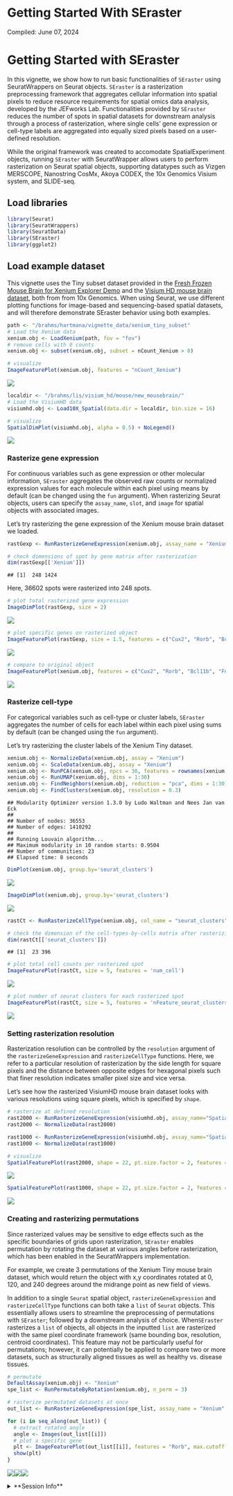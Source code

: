 Getting Started With SEraster
================
Compiled: June 07, 2024

# Getting Started with SEraster

In this vignette, we show how to run basic functionalities of `SEraster`
using SeuratWrappers on Seurat objects. `SEraster` is a rasterization
preprocessing framework that aggregates cellular information into
spatial pixels to reduce resource requirements for spatial omics data
analysis, developed by the JEFworks Lab. Functionalities provided by
`SEraster` reduces the number of spots in spatial datasets for
downstream analysis through a process of rasterization, where single
cells’ gene expression or cell-type labels are aggregated into equally
sized pixels based on a user-defined resolution.

While the original framework was created to accomodate SpatialExperiment
objects, running `SEraster` with SeuratWrapper allows users to perform
rasterization on Seurat spatial objects, supporting datatypes such as
Vizgen MERSCOPE, Nanostring CosMx, Akoya CODEX, the 10x Genomics Visium
system, and SLIDE-seq.

## Load libraries

``` r
library(Seurat)
library(SeuratWrappers)
library(SeuratData)
library(SEraster)
library(ggplot2)
```

## Load example dataset

This vignette uses the Tiny subset dataset provided in the [Fresh Frozen
Mouse Brain for Xenium Explorer
Demo](https://www.10xgenomics.com/resources/datasets/fresh-frozen-mouse-brain-for-xenium-explorer-demo-1-standard)
and the [Visium HD mouse brain
dataset](https://support.10xgenomics.com/spatial-gene-expression/datasets),
both from from 10x Genomics. When using Seurat, we use different
plotting functions for image-based and sequencing-based spatial
datasets, and will therefore demonstrate SEraster behavior using both
examples.

``` r
path <- "/brahms/hartmana/vignette_data/xenium_tiny_subset"
# Load the Xenium data
xenium.obj <- LoadXenium(path, fov = "fov")
# remove cells with 0 counts
xenium.obj <- subset(xenium.obj, subset = nCount_Xenium > 0)
```

``` r
# visualize
ImageFeaturePlot(xenium.obj, features = "nCount_Xenium")
```

![](SEraster_files/figure-gfm/unnamed-chunk-4-1.png)<!-- -->

``` r
localdir <- "/brahms/lis/visium_hd/mouse/new_mousebrain/"
# Load the VisiumHD data
visiumhd.obj <- Load10X_Spatial(data.dir = localdir, bin.size = 16)
```

``` r
# visualize
SpatialDimPlot(visiumhd.obj, alpha = 0.5) + NoLegend()
```

![](SEraster_files/figure-gfm/unnamed-chunk-6-1.png)<!-- -->

### Rasterize gene expression

For continuous variables such as gene expression or other molecular
information, `SEraster` aggregates the observed raw counts or normalized
expression values for each molecule within each pixel using means by
default (can be changed using the `fun` argument). When rasterizing
Seurat objects, users can specify the `assay_name`, `slot`, and `image`
for spatial objects with associated images.

Let’s try rasterizing the gene expression of the Xenium mouse brain
dataset we loaded.

``` r
rastGexp <- RunRasterizeGeneExpression(xenium.obj, assay_name = "Xenium", resolution = 100)

# check dimensions of spot by gene matrix after rasterization
dim(rastGexp[['Xenium']])
```

    ## [1]  248 1424

Here, 36602 spots were rasterized into 248 spots.

``` r
# plot total rasterized gene expression
ImageDimPlot(rastGexp, size = 2)
```

![](SEraster_files/figure-gfm/unnamed-chunk-8-1.png)<!-- -->

``` r
# plot specific genes on rasterized object
ImageFeaturePlot(rastGexp, size = 1.5, features = c("Cux2", "Rorb", "Bcl11b", "Foxp2"), max.cutoff = c(25, 35, 12, 10), cols = c("white", "red"))
```

![](SEraster_files/figure-gfm/unnamed-chunk-9-1.png)<!-- -->

``` r
# compare to original object
ImageFeaturePlot(xenium.obj, features = c("Cux2", "Rorb", "Bcl11b", "Foxp2"), max.cutoff = c(25, 35, 12, 10), size = 0.75, cols = c("white", "red"))
```

![](SEraster_files/figure-gfm/unnamed-chunk-9-2.png)<!-- -->

### Rasterize cell-type

For categorical variables such as cell-type or cluster labels,
`SEraster` aggregates the number of cells for each label within each
pixel using sums by default (can be changed using the `fun` argument).

Let’s try rasterizing the cluster labels of the Xenium Tiny dataset.

``` r
xenium.obj <- NormalizeData(xenium.obj, assay = "Xenium")
xenium.obj <- ScaleData(xenium.obj, assay = "Xenium")
xenium.obj <- RunPCA(xenium.obj, npcs = 30, features = rownames(xenium.obj))
xenium.obj <- RunUMAP(xenium.obj, dims = 1:30)
xenium.obj <- FindNeighbors(xenium.obj, reduction = "pca", dims = 1:30)
xenium.obj <- FindClusters(xenium.obj, resolution = 0.3)
```

    ## Modularity Optimizer version 1.3.0 by Ludo Waltman and Nees Jan van Eck
    ## 
    ## Number of nodes: 36553
    ## Number of edges: 1410292
    ## 
    ## Running Louvain algorithm...
    ## Maximum modularity in 10 random starts: 0.9504
    ## Number of communities: 23
    ## Elapsed time: 8 seconds

``` r
DimPlot(xenium.obj, group.by='seurat_clusters')
```

![](SEraster_files/figure-gfm/unnamed-chunk-11-1.png)<!-- -->

``` r
ImageDimPlot(xenium.obj, group.by='seurat_clusters')
```

![](SEraster_files/figure-gfm/unnamed-chunk-11-2.png)<!-- -->

``` r
rastCt <- RunRasterizeCellType(xenium.obj, col_name = "seurat_clusters", resolution = 200)

# check the dimension of the cell-types-by-cells matrix after rasterizing cell-type labels
dim(rastCt[['seurat_clusters']])
```

    ## [1]  23 396

``` r
# plot total cell counts per rasterized spot
ImageFeaturePlot(rastCt, size = 5, features = 'num_cell')
```

![](SEraster_files/figure-gfm/unnamed-chunk-13-1.png)<!-- -->

``` r
# plot number of seurat clusters for each rasterized spot
ImageFeaturePlot(rastCt, size = 5, features = 'nFeature_seurat_clusters')
```

![](SEraster_files/figure-gfm/unnamed-chunk-13-2.png)<!-- -->

### Setting rasterization resolution

Rasterization resolution can be controlled by the `resolution` argument
of the `rasterizeGeneExpression` and `rasterizeCellType` functions.
Here, we refer to a particular resolution of rasterization by the side
length for square pixels and the distance between opposite edges for
hexagonal pixels such that finer resolution indicates smaller pixel size
and vice versa.

Let’s see how the rasterized VisiumHD mouse brain dataset looks with
various resolutions using square pixels, which is specified by `shape`.

``` r
# rasterize at defined resolution
rast2000 <- RunRasterizeGeneExpression(visiumhd.obj, assay_name="Spatial.016um", resolution = 2000)
rast2000 <- NormalizeData(rast2000)

rast1000 <- RunRasterizeGeneExpression(visiumhd.obj, assay_name="Spatial.016um", resolution = 1000)
rast1000 <- NormalizeData(rast1000)

# visualize
SpatialFeaturePlot(rast2000, shape = 22, pt.size.factor = 2, features = "Hpca") + ggtitle("Hpca expression (res = 2000)")
```

![](SEraster_files/figure-gfm/unnamed-chunk-14-1.png)<!-- -->

``` r
SpatialFeaturePlot(rast1000, shape = 22, pt.size.factor = 2, features = "Hpca") + ggtitle("Hpca expression (res = 1000)")
```

![](SEraster_files/figure-gfm/unnamed-chunk-14-2.png)<!-- -->

### Creating and rasterizing permutations

Since rasterized values may be sensitive to edge effects such as the
specific boundaries of grids upon rasterization, `SEraster` enables
permutation by rotating the dataset at various angles before
rasterization, which has been enabled in the SeuratWrappers
implementation.

For example, we create 3 permutations of the Xenium Tiny mouse brain
dataset, which would return the object with x,y coordinates rotated at
0, 120, and 240 degrees around the midrange point as new field of views.

In addition to a single `Seurat` spatial object,
`rasterizeGeneExpression` and `rasterizeCellType` functions can both
take a `list` of `Seurat` objects. This essentially allows users to
streamline the preprocessing of permutations with `SEraster`; followed
by a downstream analysis of choice. When`SEraster` rasterizes a `list`
of objects, all objects in the inputted `list` are rasterized with the
same pixel coordinate framework (same bounding box, resolution, centroid
coordinates). This feature may not be particularly useful for
permutations; however, it can potentially be applied to compare two or
more datasets, such as structurally aligned tissues as well as healthy
vs. disease tissues.

``` r
# permutate
DefaultAssay(xenium.obj) <- "Xenium"
spe_list <- RunPermutateByRotation(xenium.obj, n_perm = 3)

# rasterize permutated datasets at once
out_list <- RunRasterizeGeneExpression(spe_list, assay_name = "Xenium", resolution = 200)

for (i in seq_along(out_list)) {
  # extract rotated angle
  angle <- Images(out_list[[i]])
  # plot a specific gene
  plt <- ImageFeaturePlot(out_list[[i]], features = "Rorb", max.cutoff = 35, size = 5, cols = c("white", "red")) + ggtitle(angle)
  show(plt)
}
```

![](SEraster_files/figure-gfm/unnamed-chunk-15-1.png)<!-- -->![](SEraster_files/figure-gfm/unnamed-chunk-15-2.png)<!-- -->![](SEraster_files/figure-gfm/unnamed-chunk-15-3.png)<!-- -->

<details>

<summary>**Session Info**</summary>

``` r
sessionInfo()
```

    ## R version 4.2.2 Patched (2022-11-10 r83330)
    ## Platform: x86_64-pc-linux-gnu (64-bit)
    ## Running under: Ubuntu 20.04.6 LTS
    ## 
    ## Matrix products: default
    ## BLAS:   /usr/lib/x86_64-linux-gnu/blas/libblas.so.3.9.0
    ## LAPACK: /usr/lib/x86_64-linux-gnu/lapack/liblapack.so.3.9.0
    ## 
    ## locale:
    ##  [1] LC_CTYPE=en_US.UTF-8       LC_NUMERIC=C              
    ##  [3] LC_TIME=en_US.UTF-8        LC_COLLATE=en_US.UTF-8    
    ##  [5] LC_MONETARY=en_US.UTF-8    LC_MESSAGES=en_US.UTF-8   
    ##  [7] LC_PAPER=en_US.UTF-8       LC_NAME=C                 
    ##  [9] LC_ADDRESS=C               LC_TELEPHONE=C            
    ## [11] LC_MEASUREMENT=en_US.UTF-8 LC_IDENTIFICATION=C       
    ## 
    ## attached base packages:
    ## [1] stats     graphics  grDevices utils     datasets  methods   base     
    ## 
    ## other attached packages:
    ##  [1] ggplot2_3.5.1                   SEraster_0.99.0                
    ##  [3] thp1.eccite.SeuratData_3.1.5    stxBrain.SeuratData_0.1.1      
    ##  [5] ssHippo.SeuratData_3.1.4        pbmcsca.SeuratData_3.0.0       
    ##  [7] pbmcref.SeuratData_1.0.0        pbmcMultiome.SeuratData_0.1.4  
    ##  [9] pbmc3k.SeuratData_3.1.4         panc8.SeuratData_3.0.2         
    ## [11] mousecortexref.SeuratData_1.0.0 ifnb.SeuratData_3.0.0          
    ## [13] hcabm40k.SeuratData_3.0.0       cbmc.SeuratData_3.1.4          
    ## [15] bonemarrowref.SeuratData_1.0.0  bmcite.SeuratData_0.3.0        
    ## [17] SeuratData_0.2.2.9001           SeuratWrappers_0.3.6           
    ## [19] Seurat_5.0.3.9922               SeuratObject_5.0.2             
    ## [21] sp_2.1-3                       
    ## 
    ## loaded via a namespace (and not attached):
    ##   [1] rappdirs_0.3.3              scattermore_1.2            
    ##   [3] SpatialExperiment_1.8.1     R.methodsS3_1.8.2          
    ##   [5] tidyr_1.3.1                 bit64_4.0.5                
    ##   [7] knitr_1.45                  irlba_2.3.5.1              
    ##   [9] DelayedArray_0.24.0         R.utils_2.12.3             
    ##  [11] data.table_1.15.2           RCurl_1.98-1.14            
    ##  [13] generics_0.1.3              BiocGenerics_0.44.0        
    ##  [15] callr_3.7.3                 cowplot_1.1.3              
    ##  [17] usethis_2.1.6               RANN_2.6.1                 
    ##  [19] proxy_0.4-27                future_1.33.1              
    ##  [21] bit_4.0.5                   spatstat.data_3.0-4        
    ##  [23] httpuv_1.6.14               assertthat_0.2.1           
    ##  [25] SummarizedExperiment_1.28.0 xfun_0.43                  
    ##  [27] evaluate_0.23               promises_1.2.1             
    ##  [29] fansi_1.0.6                 igraph_2.0.3               
    ##  [31] DBI_1.2.2                   htmlwidgets_1.6.4          
    ##  [33] spatstat.geom_3.2-9         stats4_4.2.2               
    ##  [35] purrr_1.0.2                 ellipsis_0.3.2             
    ##  [37] RSpectra_0.16-1             backports_1.4.1            
    ##  [39] dplyr_1.1.4                 deldir_2.0-4               
    ##  [41] sparseMatrixStats_1.10.0    MatrixGenerics_1.10.0      
    ##  [43] vctrs_0.6.5                 SingleCellExperiment_1.20.1
    ##  [45] Biobase_2.58.0              remotes_2.5.0              
    ##  [47] ROCR_1.0-11                 abind_1.4-5                
    ##  [49] cachem_1.0.8                withr_3.0.0                
    ##  [51] progressr_0.14.0            checkmate_2.3.1            
    ##  [53] sctransform_0.4.1           prettyunits_1.2.0          
    ##  [55] goftest_1.2-3               cluster_2.1.6              
    ##  [57] dotCall64_1.1-1             lazyeval_0.2.2             
    ##  [59] crayon_1.5.2                arrow_15.0.1               
    ##  [61] hdf5r_1.3.10                spatstat.explore_3.2-7     
    ##  [63] edgeR_3.40.2                pkgconfig_2.0.3            
    ##  [65] labeling_0.4.3              units_0.8-5                
    ##  [67] GenomeInfoDb_1.34.9         nlme_3.1-162               
    ##  [69] pkgload_1.3.3               devtools_2.4.5             
    ##  [71] rlang_1.1.3                 globals_0.16.3             
    ##  [73] lifecycle_1.0.4             miniUI_0.1.1.1             
    ##  [75] fastDummies_1.7.3           rsvd_1.0.5                 
    ##  [77] rprojroot_2.0.4             polyclip_1.10-6            
    ##  [79] RcppHNSW_0.6.0              matrixStats_1.3.0          
    ##  [81] lmtest_0.9-40               Matrix_1.6-5               
    ##  [83] Rhdf5lib_1.20.0             zoo_1.8-12                 
    ##  [85] ggridges_0.5.6              processx_3.8.2             
    ##  [87] png_0.1-8                   viridisLite_0.4.2          
    ##  [89] rjson_0.2.21                bitops_1.0-7               
    ##  [91] R.oo_1.26.0                 KernSmooth_2.23-22         
    ##  [93] spam_2.10-0                 rhdf5filters_1.10.1        
    ##  [95] DelayedMatrixStats_1.20.0   classInt_0.4-10            
    ##  [97] stringr_1.5.1               parallelly_1.37.1          
    ##  [99] spatstat.random_3.2-3       S4Vectors_0.36.2           
    ## [101] beachmat_2.14.2             scales_1.3.0               
    ## [103] memoise_2.0.1               magrittr_2.0.3             
    ## [105] plyr_1.8.9                  ica_1.0-3                  
    ## [107] zlibbioc_1.44.0             compiler_4.2.2             
    ## [109] dqrng_0.3.2                 RColorBrewer_1.1-3         
    ## [111] fitdistrplus_1.1-11         cli_3.6.2                  
    ## [113] XVector_0.38.0              urlchecker_1.0.1           
    ## [115] listenv_0.9.1               patchwork_1.2.0            
    ## [117] pbapply_1.7-2               ps_1.7.5                   
    ## [119] MASS_7.3-58.2               tidyselect_1.2.1           
    ## [121] stringi_1.8.3               highr_0.10                 
    ## [123] yaml_2.3.8                  locfit_1.5-9.9             
    ## [125] ggrepel_0.9.5               grid_4.2.2                 
    ## [127] tools_4.2.2                 future.apply_1.11.1        
    ## [129] parallel_4.2.2              rstudioapi_0.16.0          
    ## [131] gridExtra_2.3               farver_2.1.1               
    ## [133] Rtsne_0.17                  DropletUtils_1.18.1        
    ## [135] rearrr_0.3.4                digest_0.6.35              
    ## [137] BiocManager_1.30.22         shiny_1.8.0                
    ## [139] Rcpp_1.0.12                 GenomicRanges_1.50.2       
    ## [141] scuttle_1.8.4               later_1.3.2                
    ## [143] RcppAnnoy_0.0.22            httr_1.4.7                 
    ## [145] sf_1.0-16                   colorspace_2.1-0           
    ## [147] fs_1.6.3                    tensor_1.5                 
    ## [149] reticulate_1.35.0           IRanges_2.32.0             
    ## [151] splines_4.2.2               uwot_0.1.16                
    ## [153] spatstat.utils_3.0-4        plotly_4.10.4              
    ## [155] sessioninfo_1.2.2           xtable_1.8-4               
    ## [157] jsonlite_1.8.8              R6_2.5.1                   
    ## [159] profvis_0.3.7               pillar_1.9.0               
    ## [161] htmltools_0.5.7             mime_0.12                  
    ## [163] glue_1.7.0                  fastmap_1.1.1              
    ## [165] BiocParallel_1.32.6         class_7.3-21               
    ## [167] codetools_0.2-19            pkgbuild_1.4.2             
    ## [169] utf8_1.2.4                  lattice_0.21-9             
    ## [171] spatstat.sparse_3.0-3       tibble_3.2.1               
    ## [173] leiden_0.4.3.1              magick_2.8.3               
    ## [175] survival_3.5-7              limma_3.54.2               
    ## [177] rmarkdown_2.26              desc_1.4.2                 
    ## [179] munsell_0.5.1               e1071_1.7-14               
    ## [181] rhdf5_2.42.1                GenomeInfoDbData_1.2.9     
    ## [183] HDF5Array_1.26.0            reshape2_1.4.4             
    ## [185] gtable_0.3.5

</details>
